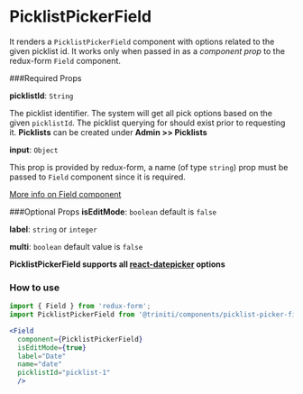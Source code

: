 # PicklistPickerField
  It renders a `PicklistPickerField` component with options related to the given picklist id. It works only when passed in as a _component prop_ to the redux-form `Field` component.
  
###Required Props

**picklistId**: `String`

The picklist identifier. The system will get all pick options based on the given `picklistId`. The picklist querying for should exist prior to requesting it. **Picklists** can be created under **Admin >> Picklists**  

**input**: `Object`

This prop is provided by redux-form, a name (of type `string`) prop must be passed to `Field` component since it is required. 

[More info on Field component](https://redux-form.com/7.3.0/docs/api/field.md/)


###Optional Props
**isEditMode**: `boolean` default is `false`

**label**: `string` or `integer`

**multi**: `boolean` default value is `false`

**PicklistPickerField supports all [react-datepicker](https://reactdatepicker.com/) options**

### How to use

```jsx harmony
import { Field } from 'redux-form';
import PicklistPickerField from '@triniti/components/picklist-picker-field';

<Field
  component={PicklistPickerField}
  isEditMode={true}
  label="Date"
  name="date"
  picklistId="picklist-1" 
  />
```

